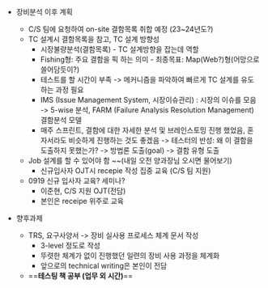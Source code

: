- 장비분석 이후 계획
	- C/S 팀에 요청하여 on-site 결함목록 취합 예정 (23~24년도?)
	- TC 설계시 결함목록을 참고, TC 설계 방향성
		- 시장불량분석(결함목록) - TC 설계방향을 잡는데 역할
		- Fishing형: 주요 결함을 픽 하는 의미 - 최종목표: Map(Web?)형(어망으로 쓸어담듯이?)
		- 테스트를 할 시간이 부족 -> 메커니즘을 파악하여 빠르게 TC 설계를 유도하는 과정 필요
		- IMS (Issue Management System, 시장이슈관리) : 시장의 이슈를 모음 -> 5-wise 분석, FARM (Failure Analysis Resolution Management) 결함분석 모델
		- 매주 스프린트, 결함에 대한 자세한 분석 및 브레인스토밍 진행 했었음, 혼자서라도 비슷하게 진행하는 것도 좋겠음
		  -> 테스터의 반성: 왜 이 결함을 도출하지 못했는가? -> 방법론 도출(goal) -> 결함 유형 도출
	- Job 설계를 할 수 있어야 함 ~~(내일 오전 양과장님 오시면 물어보기)
		- 신규입사자 OJT시 recepie 작성 집중 교육 (C/S 팀 지원)
	- 0919 신규 입사자 교육? 세미나?
		- 이준현, C/S 지원 OJT(전담)
		- 본인은 receipe 위주로 교육

- 향후과제
	- TRS, 요구사양서 -> 장비 실사용 프로세스 체계 문서 작성
		- 3-level 정도로 작성
		- 뚜렷한 체계가 없이 진행했던 일련의 장비 사용 과정을 체계화
		- 앞으로의 technical writing은 본인이 전담
	- ==**테스팅 책 공부 (업무 외 시간)**==